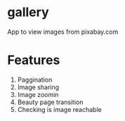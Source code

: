 # gallery

App to view images from pixabay.com

# Features

1) Paggination
2) Image sharing 
3) Image zoomin 
4) Beauty page transition 
5) Checking is image reachable
